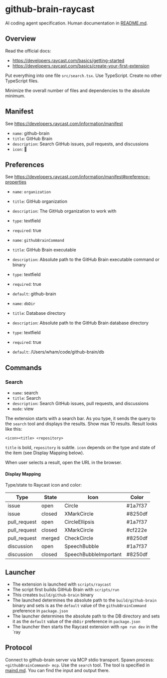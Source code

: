 # github-brain-raycast

AI coding agent specification. Human documentation in [README.md](../README.md#raycast-extension).

## Overview

Read the official docs:

- https://developers.raycast.com/basics/getting-started
- https://developers.raycast.com/basics/create-your-first-extension

Put everything into one file `src/search.tsx`. Use TypeScript. Create no other
TypeScript files.

Minimize the overall number of files and dependencies to the absolute minimum.

## Manifest

See https://developers.raycast.com/information/manifest

- `name`: github-brain
- `title`: GitHub Brain
- `description`: Search GitHub issues, pull requests, and discussions
- `icon`: 🧠

## Preferences

See https://developers.raycast.com/information/manifest#preference-properties

- `name`: `organization`
- `title`: GitHub organization
- `description`: The GitHub organization to work with
- `type`: textfield
- `required`: true

- `name`: `githubBrainCommand`
- `title`: GitHub Brain executable
- `description`: Absolute path to the GitHub Brain executable command or binary
- `type`: textfield
- `required`: true
- `default`: github-brain

- `name`: `dbDir`
- `title`: Database directory
- `description`: Absolute path to the GitHub Brain database directory
- `type`: textfield
- `required`: true
- `default`: /Users/wham/code/github-brain/db

## Commands

### Search

- `name`: search
- `title`: Search
- `description`: Search GitHub issues, pull requests, and discussions
- `mode`: view

The extension starts with a search bar. As you type, it sends the query to the `search` tool and displays the results.
Show max 10 results. Result looks like this:

```
<icon><title> <repository>
```

`title` is bold, `repository` is subtle. `icon` depends on the type and state of the item (see Display Mapping below).

When user selects a result, open the URL in the browser.

#### Display Mapping

Type/state to Raycast icon and color:

| Type         | State  | Icon                  | Color   |
| ------------ | ------ | --------------------- | ------- |
| issue        | open   | Circle                | #1a7f37 |
| issue        | closed | XMarkCircle           | #8250df |
| pull_request | open   | CircleEllipsis        | #1a7f37 |
| pull_request | closed | XMarkCircle           | #cf222e |
| pull_request | merged | CheckCircle           | #8250df |
| discussion   | open   | SpeechBubble          | #1a7f37 |
| discussion   | closed | SpeechBubbleImportant | #8250df |

## Launcher

- The extension is launched with `scripts/raycast`
- The script first builds GitHub Brain with `scripts/run`
- This creates `build/github-brain` binary
- The launched determines the absolute path to the `build/github-brain` binary and
sets is as the `default` value of the `githubBrainCommand` preference in `package.json`
- The launcher determines the absolute path to the DB directory and sets it as the `default` value of the `dbDir` preference in `package.json`
- The launcher then starts the Raycast extension with `npm run dev` in the `ray

## Protocol

Connect to github-brain server via MCP stdio transport. Spawn process: `<githubBrainCommand> mcp`. Use the `search` tool.
The tool is specified in [maind.md](..main.md#tools). You can find the input and output there.
